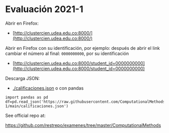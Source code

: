 # Evaluación 2021-1
Abrir en Firefox:
* [http://clustercien.udea.edu.co:8000/](http://clustercien.udea.edu.co:8000/)

Abrir en Firefox con su identificación, por ejemplo: después de abrir el link cambiar el número al final: `0000000000`, por su identificación
* [http://clustercien.udea.edu.co:8000/student_id=0000000000](http://clustercien.udea.edu.co:8000/student_id=0000000000)

Descarga JSON:
* [./calificaciones.json](./calificaciones.json)
o con pandas
```pyhon
import pandas as pd
df=pd.read_json('https://raw.githubusercontent.com/ComputationalMethods/Evaluacion_2021-1/main/calificaciones.json')
```

See official repo at:

https://github.com/restrepo/examenes/tree/master/ComputationalMethods

